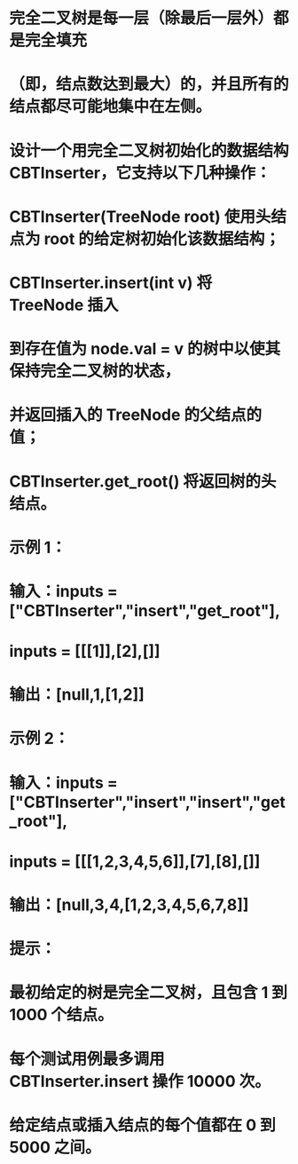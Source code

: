 # 完全二叉树是每一层（除最后一层外）都是完全填充
# （即，结点数达到最大）的，并且所有的结点都尽可能地集中在左侧。
# 设计一个用完全二叉树初始化的数据结构 CBTInserter，它支持以下几种操作：
# CBTInserter(TreeNode root) 使用头结点为 root 的给定树初始化该数据结构；
# CBTInserter.insert(int v) 将 TreeNode 插入
# 到存在值为 node.val = v  的树中以使其保持完全二叉树的状态，
# 并返回插入的 TreeNode 的父结点的值；
# CBTInserter.get_root() 将返回树的头结点。
# 示例 1：
# 输入：inputs = ["CBTInserter","insert","get_root"], 
# inputs = [[[1]],[2],[]]
# 输出：[null,1,[1,2]]
# 示例 2：
# 输入：inputs = ["CBTInserter","insert","insert","get_root"], 
# inputs = [[[1,2,3,4,5,6]],[7],[8],[]]
# 输出：[null,3,4,[1,2,3,4,5,6,7,8]]
# 提示：
# 最初给定的树是完全二叉树，且包含 1 到 1000 个结点。
# 每个测试用例最多调用 CBTInserter.insert  操作 10000 次。
# 给定结点或插入结点的每个值都在 0 到 5000 之间。